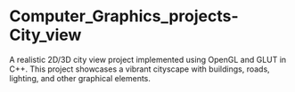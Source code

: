 # Computer_Graphics_projects-City_view
A realistic 2D/3D city view project implemented using OpenGL and GLUT in C++. This project showcases a vibrant cityscape with buildings, roads, lighting, and other graphical elements.
